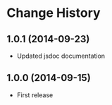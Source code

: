 # Change History

## 1.0.1 (2014-09-23)

* Updated jsdoc documentation

## 1.0.0 (2014-09-15)

* First release
